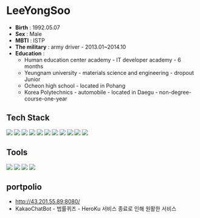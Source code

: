 # LeeYongSoo
* __Birth__ : 1992.05.07
* __Sex__ : Male
* __MBTI__ : ISTP
* __The military__ : army driver - 2013.01~2014.10
* __Education__ :
  * Human education center academy - IT developer academy - 6 months
  * Yeungnam university - materials science and engineering - dropout Junior
  * Ocheon high school - located in Pohang
  * Korea Polytechnics - automobile - located in Daegu - non-degree-course-one-year
## Tech Stack
<img src="https://img.shields.io/badge/JavaScript-3178C6?style=flat&logo=JavaScript&logoColor=white"/> <img src="https://img.shields.io/badge/Java-6DB33F?style=flat&logo=Java&logoColor=white"/> <img src="https://img.shields.io/badge/Spring-6DB33F?style=flat&logo=Spring&logoColor=white"/> <img src="https://img.shields.io/badge/SpringBoot-6DB33F?style=flat&logo=Spring Boot&logoColor=white"/> <img src="https://img.shields.io/badge/HTML-E34F26?style=flat&logo=HTML5&logoColor=white"/> <img src="https://img.shields.io/badge/CSS-1572B6?style=flat&logo=CSS3&logoColor=white"/> <img src="https://img.shields.io/badge/BootStrap-7952B3?style=flat&logo=BootStrap&logoColor=white"/> <img src="https://img.shields.io/badge/jQuery-1572B6?style=flat&logo=jQuery&logoColor=white"/> <img src="https://img.shields.io/badge/MYSQL-4479A1?style=flat&logo=MYSQL&logoColor=white"/> <img src="https://img.shields.io/badge/Oracle-F80000?style=flat&logo=Oracle&logoColor=white"/> <img src="https://img.shields.io/badge/Amazon AWS-232F3E?style=flat&logo=Amazon AWS&logoColor=white"/>
## Tools
<img src="https://img.shields.io/badge/Eclipse IDE-2C2255?style=flat&logo=Eclipse IDE&logoColor=white"/> <img src="https://img.shields.io/badge/Visual Studio Code-007ACC?style=flat&logo=Visual Studio Code&logoColor=white"/> <img src="https://img.shields.io/badge/Git-F05032?style=flat&logo=Git&logoColor=white"/> <img src="https://img.shields.io/badge/GitHub-181717?style=flat&logo=GitHub&logoColor=white"/>
## portpolio
* http://43.201.55.89:8080/
* KakaoChatBot - 법률퀴즈 - HeroKu 서비스 종료로 인해 원활한 서비스 

